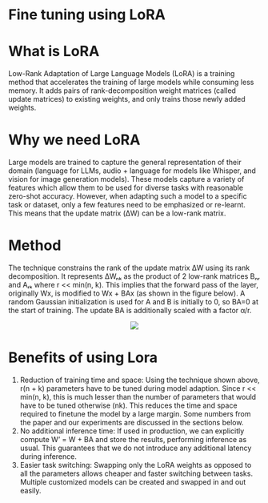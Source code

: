 # Fine tuning using LoRA

# What is LoRA

Low-Rank Adaptation of Large Language Models (LoRA) is a training method that accelerates the training of large models while consuming less memory. 
It adds pairs of rank-decomposition weight matrices (called update matrices) to existing weights, and only trains those newly added weights.


# Why we need LoRA
Large models are trained to capture the general representation of their domain (language for LLMs, audio + language for models like Whisper, 
and vision for image generation models). These models capture a variety of features which allow them to be used for diverse tasks with reasonable zero-shot accuracy.
However, when adapting such a model to a specific task or dataset, only a few features need to be emphasized or re-learnt. This means that the update matrix (ΔW) can be a low-rank matrix.

# Method
The technique constrains the rank of the update matrix ΔW using its rank decomposition. It represents ΔWₙₖ as the product of 2 low-rank matrices Bₙᵣ and Aᵣₖ where r << min(n, k). 
This implies that the forward pass of the layer, originally Wx, is modified to Wx + BAx (as shown in the figure below). A random Gaussian initialization is used for A and B is initially to 0, 
so BA=0 at the start of training. The update BA is additionally scaled with a factor α/r.

<p align="center">
  <img src="https://github.com/nitin649/Fine_tuning_using_LORA/assets/55678844/a9f8db6f-39c4-4cc0-ba69-66da6d3bcbd0.jpg"/>
</p>

# Benefits of using Lora
1. Reduction of training time and space: Using the technique shown above, r(n + k) parameters have to be tuned during model adaption. Since r << min(n, k), this is much lesser than the number of parameters
   that would have to be tuned otherwise (nk). This reduces the time and space required to finetune the model by a large margin. Some numbers from the paper and our experiments are discussed in the sections below.
2. No additional inference time: If used in production, we can explicitly compute W’ = W + BA and store the results, performing inference as usual. This guarantees that we do not introduce any additional latency during inference.
3. Easier task switching: Swapping only the LoRA weights as opposed to all the parameters allows cheaper and faster switching between tasks. Multiple customized models can be created and swapped in and out easily.


